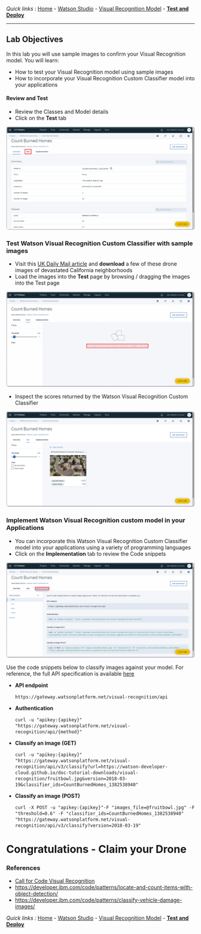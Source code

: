 *Quick links :*
[Home](/README.md) - [Watson Studio](/STUDIO.md) - [Visual Recognition Model](/VISRECO.md) -
[**Test and Deploy**](/VRMTEST.md)
***

## Lab Objectives

In this lab you will use sample images to confirm your Visual Recognition model. You will learn:

- How to test your Visual Recognition model using sample images
- How to incorporate your Visual Recognition Custom Classifier model into your applications

#### Review and Test
- Review the Classes and Model details
- Click on the **Test** tab

![Watson Studio  screenshot](screenshots/WatsonStudio-VisualRecognitionModelSummary.png)

### Test Watson Visual Recognition Custom Classifier with sample images
- Visit this [UK Daily Mail article](http://www.dailymail.co.uk/news/article-6045685/Incredible-drone-images-charred-trees-burnt-homes-eighth-person-dies-California.html) and **download** a few of these drone images of devastated California neighborhoods
- Load the images into the **Test** page by browsing / dragging the images into the Test page

![Watson Studio  screenshot](screenshots/WatsonStudio-VisualRecognitionModelTestBlank.png)

- Inspect the scores returned by the Watson Visual Recognition Custom Classifier

![Watson Studio  screenshot](screenshots/WatsonStudio-VisualRecognitionModelTestImage.png)

### Implement Watson Visual Recognition custom model in your Applications
- You can incorporate this Watson Visual Recognition Custom Classifier model into your applications using a variety of programming languages
- Click on the **Implementation** tab to review the Code snippets

![Watson Studio  screenshot](screenshots/WatsonStudio-VisualRecognitionModelImplement.png)

Use the code snippets below to classify images against your model. For reference, the full API specification is available [here](https://www.ibm.com/watson/developercloud/visual-recognition/api/v3/)

- **API endpoint**

  ```
  https://gateway.watsonplatform.net/visual-recognition/api
  ```

- **Authentication**

  ```
  curl -u "apikey:{apikey}" "https://gateway.watsonplatform.net/visual-recognition/api/{method}"
  ```

- **Classify an image (GET)**

  ```
  curl -u "apikey:{apikey}" "https://gateway.watsonplatform.net/visual-recognition/api/v3/classify?url=https://watson-developer-cloud.github.io/doc-tutorial-downloads/visual-recognition/fruitbowl.jpg&version=2018-03-19&classifier_ids=CountBurnedHomes_1382538940"
  ```

- **Classify an image (POST)**

  ```
  curl -X POST -u "apikey:{apikey}"-F "images_file=@fruitbowl.jpg" -F "threshold=0.6" -F "classifier_ids=CountBurnedHomes_1382538940" "https://gateway.watsonplatform.net/visual-recognition/api/v3/classify?version=2018-03-19"
  ```

# Congratulations - Claim your Drone

### References
- [Call for Code Visual Recognition](https://developer.ibm.com/callforcode/resources/visual-recognition/)
- https://developer.ibm.com/code/patterns/locate-and-count-items-with-object-detection/
- https://developer.ibm.com/code/patterns/classify-vehicle-damage-images/

*Quick links :*
[Home](/README.md) - [Watson Studio](STUDIO.md) - [Visual Recognition Model](VISRECO.md) -
[**Test and Deploy**](/VRMTEST.md)
